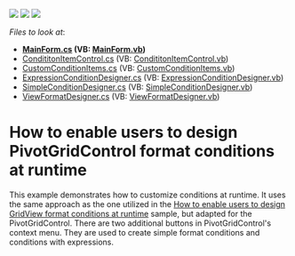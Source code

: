 <!-- default badges list -->
![](https://img.shields.io/endpoint?url=https://codecentral.devexpress.com/api/v1/VersionRange/128581944/12.2.17%2B)
[![](https://img.shields.io/badge/Open_in_DevExpress_Support_Center-FF7200?style=flat-square&logo=DevExpress&logoColor=white)](https://supportcenter.devexpress.com/ticket/details/T145142)
[![](https://img.shields.io/badge/📖_How_to_use_DevExpress_Examples-e9f6fc?style=flat-square)](https://docs.devexpress.com/GeneralInformation/403183)
<!-- default badges end -->
<!-- default file list -->
*Files to look at*:

* **[MainForm.cs](./CS/MainForm.cs) (VB: [MainForm.vb](./VB/MainForm.vb))**
* [CondititonItemControl.cs](./CS/PivotGridFormatCondition/CondititonItemControl.cs) (VB: [CondititonItemControl.vb](./VB/PivotGridFormatCondition/CondititonItemControl.vb))
* [CustomConditionItems.cs](./CS/PivotGridFormatCondition/CustomConditionItems.cs) (VB: [CustomConditionItems.vb](./VB/PivotGridFormatCondition/CustomConditionItems.vb))
* [ExpressionConditionDesigner.cs](./CS/PivotGridFormatCondition/ExpressionConditionDesigner.cs) (VB: [ExpressionConditionDesigner.vb](./VB/PivotGridFormatCondition/ExpressionConditionDesigner.vb))
* [SimpleConditionDesigner.cs](./CS/PivotGridFormatCondition/SimpleConditionDesigner.cs) (VB: [SimpleConditionDesigner.vb](./VB/PivotGridFormatCondition/SimpleConditionDesigner.vb))
* [ViewFormatDesigner.cs](./CS/PivotGridFormatCondition/ViewFormatDesigner.cs) (VB: [ViewFormatDesigner.vb](./VB/PivotGridFormatCondition/ViewFormatDesigner.vb))
<!-- default file list end -->
# How to enable users to design PivotGridControl format conditions at runtime


<p>This example demonstrates how to customize conditions at runtime. It uses the same approach as the one utilized in the <a href="https://www.devexpress.com/Support/Center/p/E3717">How to enable users to design GridView format conditions at runtime</a> sample, but adapted for the PivotGridControl. There are two additional buttons in PivotGridControl's context menu. They are used to create simple format conditions and conditions with expressions.</p>

<br/>


